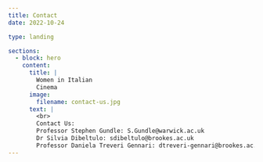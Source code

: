 ```yaml
---
title: Contact
date: 2022-10-24

type: landing

sections:
  - block: hero
    content:
      title: |
        Women in Italian
        Cinema 
      image:
        filename: contact-us.jpg
      text: |
        <br>
        Contact Us:
        Professor Stephen Gundle: S.Gundle@warwick.ac.uk
        Dr Silvia Dibeltulo: sdibeltulo@brookes.ac.uk
        Professor Daniela Treveri Gennari: dtreveri-gennari@brookes.ac.uk
---
```

